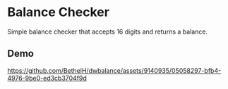 # Balance Checker

Simple balance checker that accepts 16 digits and returns a balance.

## Demo

https://github.com/BethelH/dwbalance/assets/9140935/05058297-bfb4-4976-9be0-ed3cb3704f9d
